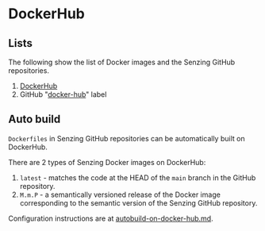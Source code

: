 # DockerHub

## Lists

The following show the list of Docker images and the Senzing GitHub repositories.

1. [DockerHub](https://hub.docker.com/u/senzing)
1. GitHub "[docker-hub](https://github.com/search?q=org%3ASenzing%20topic%3Adocker-hub&type=repositories)" label

## Auto build

`Dockerfiles` in Senzing GitHub repositories can be automatically built on DockerHub.

There are 2 types of Senzing Docker images on DockerHub:

1. `latest` - matches the code at the HEAD of the `main` branch in the GitHub repository.
1. `M.m.P` - a semantically versioned release of the Docker image corresponding to the semantic version of the Senzing GitHub repository.

Configuration instructions are at
[autobuild-on-docker-hub.md](https://github.com/Senzing/knowledge-base/blob/main/HOWTO/autobuild-on-docker-hub.md).
